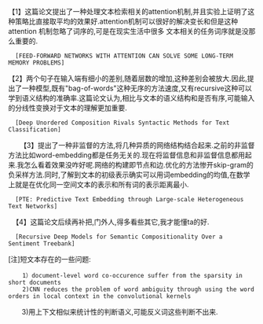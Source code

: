 【1】这篇论文提出了一种处理文本检索相关的attention机制,并且实验上证明了这种策略比直接取平均的效果好.attention机制可以很好的解决变长和但是这种attention 机制忽略了词序的,可是在现实生活中很多
文本相关的任务词序就是没那么重要的.
              
      [FEED-FORWARD NETWORKS WITH ATTENTION CAN SOLVE SOME LONG-TERM MEMORY PROBLEMS]

【2】两个句子在输入端有细小的差别,随着层数的增加,这种差别会被放大.因此,提出了一种模型,既有"bag-of-words"这种无序的方法速度,又有recursive这种可以学到语义结构的准确率.这篇论文认为,相比与文本的语义结构和是否有序,可能输入的分线性变换对于文本的理解更加重要.

      [Deep Unordered Composition Rivals Syntactic Methods for Text Classification]
      
【3】提出了一种非监督的方法,将几种异质的网络结构结合起来.之前的非监督方法比如word-embedding都是任务无关的.现在将监督信息和非监督信息都用起来.我怎么看着效果没咋好呢.网络的构建即节点和边.优化的方法惨开skip-gram的负采样方法.同时,了解到文本的初级表示确实可以用词embedding的均值,在数学上就是在优化同一空间文本的表示和所有词的表示距离最小.

      [PTE: Predictive Text Embedding through Large-scale Heterogeneous Text Networks]
  
【4】这篇论文后续再补把,门外人,得多看些其它,我才能懂ta的好.

      [Recursive Deep Models for Semantic Compositionality Over a Sentiment Treebank]


 [注]短文本存在的一些问题:
 
        1）document-level word co-occurence suffer from the sparsity in short documents        
        2)CNN reduces the problem of word ambiguity through using the word orders in local context in the convolutional kernels
        3)用上下文相似来统计性的判断语义,可能反义词这些判断不出来.
